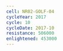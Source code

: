 ```yaml
---
cell: NR02-GOLF-04
cycleYear: 2017
cycle: 10
cycleDate: 2017-10
resistance: 506000
enlightened: 453000
---
```

